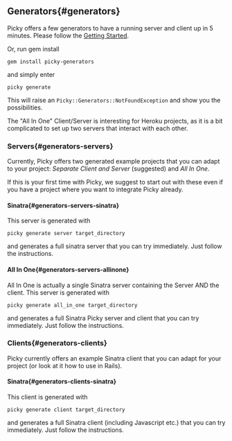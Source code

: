 ## Generators{#generators}

Picky offers a few generators to have a running server and client up in 5 minutes. Please follow the [Getting Started](getting_started.html).

Or, run gem install

    gem install picky-generators

and simply enter

    picky generate

This will raise an `Picky::Generators::NotFoundException` and show you the possibilities.

The "All In One" Client/Server is interesting for Heroku projects, as it is a bit complicated to set up two servers that interact with each other.

### Servers{#generators-servers}

Currently, Picky offers two generated example projects that you can adapt to your project: *Separate Client and Server* (suggested) and *All In One*.

If this is your first time with Picky, we suggest to start out with these even if you have a project where you want to integrate Picky already.

#### Sinatra{#generators-servers-sinatra}

This server is generated with

    picky generate server target_directory

and generates a full sinatra server that you can try immediately. Just follow the instructions.

#### All In One{#generators-servers-allinone}

All In One is actually a single Sinatra server containing the Server AND the client. This server is generated with

    picky generate all_in_one target_directory

and generates a full Sinatra Picky server and client that you can try immediately. Just follow the instructions.

### Clients{#generators-clients}

Picky currently offers an example Sinatra client that you can adapt for your project (or look at it how to use in Rails).

#### Sinatra{#generators-clients-sinatra}

This client is generated with

    picky generate client target_directory

and generates a full Sinatra client (including Javascript etc.) that you can try immediately. Just follow the instructions.